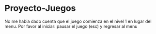 # Proyecto-Juegos
No me habia dado cuenta que el juego comienza en el nivel 1 en lugar del menu. Por favor al iniciar: pausar el juego (esc) y regresar al menu
